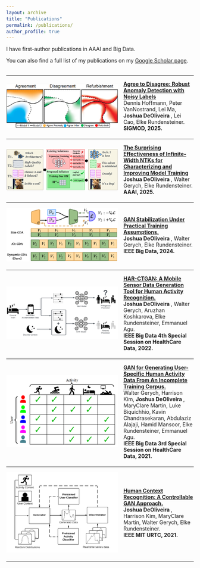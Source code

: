 ```yaml
---
layout: archive
title: "Publications"
permalink: /publications/
author_profile: true
---
```


I have first-author publications in AAAI and Big Data.

<div class="wordwrap">You can also find a full list of my publications on my <a href="{{site.author.googlescholar}}">Google Scholar page</a>.</div>

<br>

---

<div style="display: flex; align-items: center; margin-bottom: 20px;">
  <div style="flex-shrink: 0; margin-right: 15px;">
    <img src="..\images\Unity_KDD_2024.png" alt="Paper Figure" width="300px">
  </div>
  <div>
    <strong><a href="https://dl.acm.org/doi/abs/10.1145/3709657">Agree to Disagree: Robust Anomaly Detection with Noisy Labels</a></strong><br>
    Dennis Hoffmann, Peter VanNostrand, Lei Ma, <strong> Joshua DeOliveira </strong>, Lei Cao, Elke Rundensteiner.<br>
    <strong> SIGMOD, 2025.</strong>
  </div>
</div>

---

<div style="display: flex; align-items: center; margin-bottom: 20px;">
  <div style="flex-shrink: 0; margin-right: 15px;">
    <img src="..\images\ntk_aaai_2025.png" alt="Paper Figure" width="300px">
  </div>
  <div>
    <strong><a href="https://ojs.aaai.org/index.php/AAAI/article/view/33786">The Surprising Effectiveness of Infinite-Width NTKs for Characterizing and Improving Model Training</a></strong><br>
    <strong> Joshua DeOliveira </strong>, Walter Gerych, Elke Rundensteiner.<br>
    <strong>AAAI, 2025.</strong>
  </div>
</div>

---

<div style="display: flex; align-items: center; margin-bottom: 20px;">
  <div style="flex-shrink: 0; margin-right: 15px;">
    <img src="..\images\gan_stabilization.png" alt="Paper Figure" width="300px">
  </div>
  <div>
    <strong><a href="https://ieeexplore.ieee.org/document/10825612">GAN Stabilization Under Practical Training Assumptions.</a></strong><br>
   <strong> Joshua DeOliveira </strong>, Walter Gerych, Elke Rundensteiner.<br>
    <strong>IEEE Big Data, 2024.</strong>
  </div>
</div>

---

<div style="display: flex; align-items: center; margin-bottom: 20px;">
  <div style="flex-shrink: 0; margin-right: 15px;">
    <img src="..\images\har_ctgan.png" alt="Paper Figure" width="300px">
  </div>
  <div>
    <strong><a href="https://ieeexplore.ieee.org/document/10020848">HAR-CTGAN: A Mobile Sensor Data Generation Tool for Human Activity Recognition.</a></strong><br>
   <strong> Joshua DeOliveira </strong>, Walter Gerych, Aruzhan Koshkarova, Elke Rundensteiner, Emmanuel Agu.<br>
    <strong>IEEE Big Data 4th Special Session on HealthCare Data, 2022.</strong>
  </div>
</div>

---

<div style="display: flex; align-items: center; margin-bottom: 20px;">
  <div style="flex-shrink: 0; margin-right: 15px;">
    <img src="..\images\incomplete_corpus_IEEE_2021.png" alt="Paper Figure" width="300px">
  </div>
  <div>
    <strong><a href="https://ieeexplore.ieee.org/document/9671280">GAN for Generating User-Specific Human Activity Data From An Incomplete Training Corpus.</a></strong><br>
   Walter Gerych, Harrison Kim, <strong> Joshua DeOliveira </strong>, MaryClare Martin, Luke Biquichhio, Kavin Chandrasekaran, Abdulaziz Alajaji, Hamid Mansoor, Elke Rundensteiner, Emmanuel Agu.<br>
    <strong>IEEE Big Data 3rd Special Session on HealthCare Data, 2021.</strong>
  </div>
</div>

---


<div style="display: flex; align-items: center; margin-bottom: 20px;">
  <div style="flex-shrink: 0; margin-right: 15px;">
    <img src="..\images\har_gan_MIT_URTC.png" alt="Paper Figure" width="300px">
  </div>
  <div>
    <strong><a href="https://ieeexplore.ieee.org/abstract/document/9701617">Human Context Recognition: A Controllable GAN Approach.</a></strong><br>
   <strong> Joshua DeOliveira </strong>, Harrison Kim, MaryClare Martin, Walter Gerych, Elke Rundensteiner.<br>
    <strong>IEEE MIT URTC, 2021.</strong>
  </div>
</div>

---

